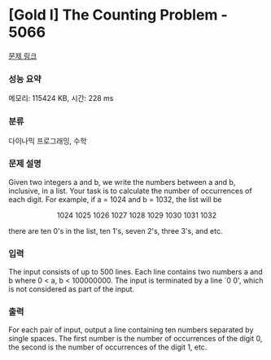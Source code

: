 # [Gold I] The Counting Problem - 5066 

[문제 링크](https://www.acmicpc.net/problem/5066) 

### 성능 요약

메모리: 115424 KB, 시간: 228 ms

### 분류

다이나믹 프로그래밍, 수학

### 문제 설명

<p>Given two integers a and b, we write the numbers between a and b, inclusive, in a list. Your task is to calculate the number of occurrences of each digit. For example, if a = 1024 and b = 1032, the list will be </p>

<p style="text-align: center;">1024 1025 1026 1027 1028 1029 1030 1031 1032</p>

<p>there are ten 0's in the list, ten 1's, seven 2's, three 3's, and etc.</p>

### 입력 

 <p>The input consists of up to 500 lines. Each line contains two numbers a and b where 0 < a, b < 100000000. The input is terminated by a line `0 0', which is not considered as part of the input.</p>

### 출력 

 <p>For each pair of input, output a line containing ten numbers separated by single spaces. The first number is the number of occurrences of the digit 0, the second is the number of occurrences of the digit 1, etc.</p>

